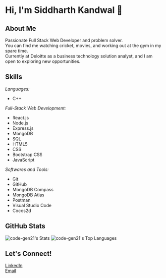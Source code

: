 # Hi, I'm Siddharth Kandwal 👋

## About Me

Passionate Full Stack Web Developer and problem solver.  
You can find me watching cricket, movies, and working out at the gym in my spare time.  
Currently at Deloitte as a business technology solution analyst, and I am open to exploring new opportunities.

## Skills

*Languages:*
- C++

*Full-Stack Web Development:*
- React.js
- Node.js
- Express.js
- MongoDB
- SQL
- HTML5
- CSS
- Bootstrap CSS
- JavaScript

*Softwares and Tools:*
- Git
- GitHub
- MongoDB Compass
- MongoDB Atlas
- Postman
- Visual Studio Code
- Cocos2d

## GitHub Stats

![code-gen21's Stats](https://github-readme-stats.vercel.app/api?username=code-gen21&theme=vue-dark&show_icons=true&hide_border=true&count_private=true)
![code-gen21's Top Languages](https://github-readme-stats.vercel.app/api/top-langs/?username=code-gen21&theme=vue-dark&show_icons=true&hide_border=true&layout=compact)

## Let's Connect!

[LinkedIn](https://www.linkedin.com/in/siddharth-kandwal-4759a0205/)  
[Email](mailto:siddharth.kandwal05@gmail.com)
